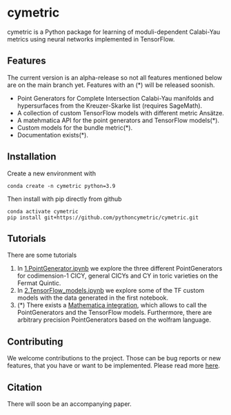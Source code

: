 # cymetric

cymetric is a Python package for learning of moduli-dependent Calabi-Yau metrics
using neural networks implemented in TensorFlow. 

## Features

The current version is an alpha-release so not all features mentioned below
are on the main branch yet. Features with an (*) will be released soonish.

* Point Generators for Complete Intersection Calabi-Yau manifolds and hypersurfaces
 from the Kreuzer-Skarke list (requires SageMath).
* A collection of custom TensorFlow models with different metric Ansätze.
* A matehmatica API for the point generators and TensorFlow models(*).
* Custom models for the bundle metric(*).
* Documentation exists(*).

## Installation

Create a new environment with

```console
conda create -n cymetric python=3.9
```

Then install with pip directly from github 

```console
conda activate cymetric
pip install git+https://github.com/pythoncymetric/cymetric.git
```


## Tutorials

There are some tutorials

1. In [1.PointGenerator.ipynb](notebooks/1.PointGenerator.ipynb) we explore the three
 different PointGenerators for codimension-1 CICY, general CICYs and CY in toric varieties
 on the Fermat Quintic. 
2. In [2.TensorFlow_models.ipynb](notebooks/2.TensorFlow_models.ipynb) we explore some of the
 TF custom models with the data generated in the first notebook. 
3. (*) There exists a [Mathematica integration](/notebooks/CYMetrics.nb), which allows to call the PointGenerators and the TensorFlow models. Furthermore, there are arbitrary
precision PointGenerators based on the wolfram language.

## Contributing

We welcome contributions to the project. Those can be bug reports or new features, 
that you have or want to be implemented. Please read more [here](CONTRIBUTING.md).

## Citation

There will soon be an accompanying paper.
